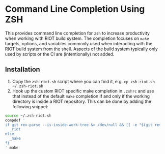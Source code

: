 # Command Line Completion Using ZSH

This provides command line completion for `zsh` to increase productivity when
working with RIOT build system. The completion focuses on `make` targets,
options, and variables commonly used when interacting with the RIOT build system
from the shell. Aspects of the build system typically only used by scripts or
the CI are (intentionally) not added.

## Installation

1. Copy the `zsh-riot.sh` script where you can find it,
   e.g. `cp zsh-riot.sh ~/.zsh-riot.sh`
2. Hook up the custom RIOT specific make completion in `.zshrc` and use that
   instead of the default `make` completion if and only if the working
   directory is inside a RIOT repository. This can be done by adding the
   following snippet:

``` sh
source ~/.zsh-riot.sh
compdef '
if git rev-parse --is-inside-work-tree &> /dev/null && [[ -e "$(git rev-parse --show-toplevel)/.murdock" ]]; then
  _riot
else
  _make
fi
' make
```
